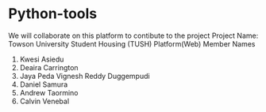 # Python-tools
We will collaborate on this platform to contibute to the project
Project Name: Towson University Student Housing (TUSH) Platform(Web)
Member Names
1. Kwesi Asiedu
2. Deaira Carrington
3. Jaya Peda Vignesh Reddy Duggempudi
4. Daniel Samura
5. Andrew Taormino
6. Calvin Venebal
